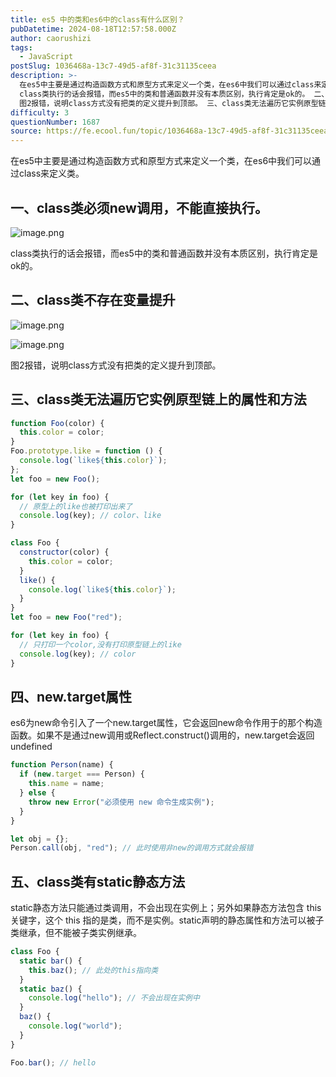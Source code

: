 ```yaml
---
title: es5 中的类和es6中的class有什么区别？
pubDatetime: 2024-08-18T12:57:58.000Z
author: caorushizi
tags:
  - JavaScript
postSlug: 1036468a-13c7-49d5-af8f-31c31135ceea
description: >-
  在es5中主要是通过构造函数方式和原型方式来定义一个类，在es6中我们可以通过class来定义类。 一、class类必须new调用，不能直接执行。
  class类执行的话会报错，而es5中的类和普通函数并没有本质区别，执行肯定是ok的。 二、class类不存在变量提升
  图2报错，说明class方式没有把类的定义提升到顶部。 三、class类无法遍历它实例原型链上的属性和方法 function Foo
difficulty: 3
questionNumber: 1687
source: https://fe.ecool.fun/topic/1036468a-13c7-49d5-af8f-31c31135ceea
---
```


在es5中主要是通过构造函数方式和原型方式来定义一个类，在es6中我们可以通过class来定义类。

## 一、class类必须new调用，不能直接执行。

![image.png](https://static.ecool.fun//article/c1841b40-fce7-466c-9316-38c057419c40.png)

class类执行的话会报错，而es5中的类和普通函数并没有本质区别，执行肯定是ok的。

## 二、class类不存在变量提升

![image.png](https://static.ecool.fun//article/5378c86b-1d14-41d6-8661-e6bd762cd17a.png)

![image.png](https://static.ecool.fun//article/43a43e47-2362-4f57-9b4c-0461033ed0a6.png)

图2报错，说明class方式没有把类的定义提升到顶部。

## 三、class类无法遍历它实例原型链上的属性和方法

```js
function Foo(color) {
  this.color = color;
}
Foo.prototype.like = function () {
  console.log(`like${this.color}`);
};
let foo = new Foo();

for (let key in foo) {
  // 原型上的like也被打印出来了
  console.log(key); // color、like
}
```

```js
class Foo {
  constructor(color) {
    this.color = color;
  }
  like() {
    console.log(`like${this.color}`);
  }
}
let foo = new Foo("red");

for (let key in foo) {
  // 只打印一个color,没有打印原型链上的like
  console.log(key); // color
}
```

## 四、new.target属性

es6为new命令引入了一个new.target属性，它会返回new命令作用于的那个构造函数。如果不是通过new调用或Reflect.construct()调用的，new.target会返回undefined

```js
function Person(name) {
  if (new.target === Person) {
    this.name = name;
  } else {
    throw new Error("必须使用 new 命令生成实例");
  }
}

let obj = {};
Person.call(obj, "red"); // 此时使用非new的调用方式就会报错
```

## 五、class类有static静态方法

static静态方法只能通过类调用，不会出现在实例上；另外如果静态方法包含 this 关键字，这个 this 指的是类，而不是实例。static声明的静态属性和方法可以被子类继承，但不能被子类实例继承。

```js
class Foo {
  static bar() {
    this.baz(); // 此处的this指向类
  }
  static baz() {
    console.log("hello"); // 不会出现在实例中
  }
  baz() {
    console.log("world");
  }
}

Foo.bar(); // hello
```
